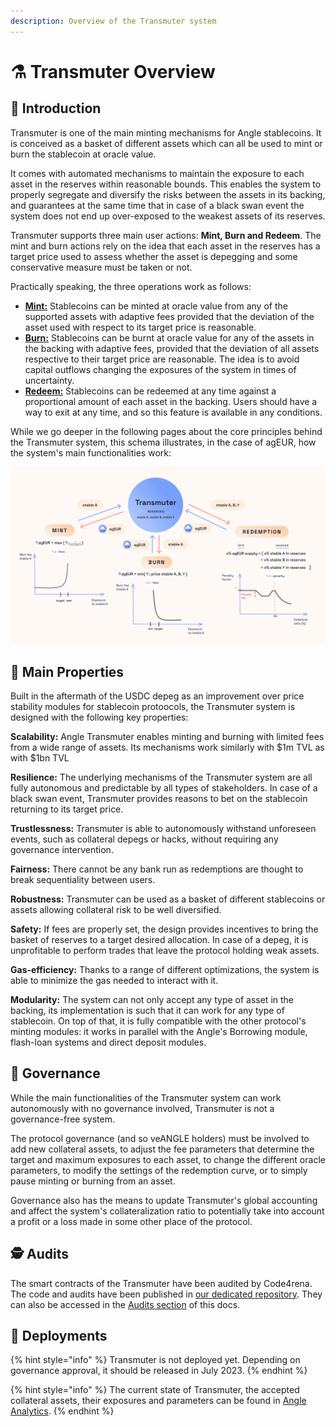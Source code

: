 ```yaml
---
description: Overview of the Transmuter system
---
```


# ⚗️ Transmuter Overview

## 🔭 Introduction

Transmuter is one of the main minting mechanisms for Angle stablecoins. It is conceived as a basket of different assets which can all be used to mint or burn the stablecoin at oracle value.

It comes with automated mechanisms to maintain the exposure to each asset in the reserves within reasonable bounds. This enables the system to properly segregate and diversify the risks between the assets in its backing, and guarantees at the same time that in case of a black swan event the system does not end up over-exposed to the weakest assets of its reserves.

Transmuter supports three main user actions: **Mint, Burn and Redeem**. The mint and burn actions rely on the idea that each asset in the reserves has a target price used to assess whether the asset is depegging and some conservative measure must be taken or not.

Practically speaking, the three operations work as follows:

- [**Mint:**](./mintBurn.md) Stablecoins can be minted at oracle value from any of the supported assets with adaptive fees provided that the deviation of the asset used with respect to its target price is reasonable.
- [**Burn:**](./mintBurn.md) Stablecoins can be burnt at oracle value for any of the assets in the backing with adaptive fees, provided that the deviation of all assets respective to their target price are reasonable. The idea is to avoid capital outflows changing the exposures of the system in times of uncertainty.
- [**Redeem:**](./redeem.md) Stablecoins can be redeemed at any time against a proportional amount of each asset in the backing. Users should have a way to exit at any time, and so this feature is available in any conditions.

While we go deeper in the following pages about the core principles behind the Transmuter system, this schema illustrates, in the case of agEUR, how the system's main functionalities work:

![Transmuter Global Mechanism for agEUR](../.gitbook/assets/docs-Transmuter-global-mechanism.jpg)

## 🏦 Main Properties

Built in the aftermath of the USDC depeg as an improvement over price stability modules for stablecoin protoocols, the Transmuter system is designed with the following key properties:

**Scalability:** Angle Transmuter enables minting and burning with limited fees from a wide range of assets. Its mechanisms work similarly with $1m TVL as with $1bn TVL

**Resilience:** The underlying mechanisms of the Transmuter system are all fully autonomous and predictable by all types of stakeholders. In case of a black swan event, Transmuter provides reasons to bet on the stablecoin returning to its target price.

**Trustlessness:** Transmuter is able to autonomously withstand unforeseen events, such as collateral depegs or hacks, without
requiring any governance intervention.

**Fairness:** There cannot be any bank run as redemptions are thought to break sequentiality between users.

**Robustness:** Transmuter can be used as a basket of different stablecoins or assets allowing collateral risk to be well diversified.

**Safety:** If fees are properly set, the design provides incentives to bring the basket of reserves to a target desired allocation. In case of a depeg, it is unprofitable to perform trades that leave the protocol holding weak assets.

**Gas-efficiency:** Thanks to a range of different optimizations, the system is able to minimize the gas needed to interact with it.

**Modularity:** The system can not only accept any type of asset in the backing, its implementation is such that it can work for any type of stablecoin. On top of that, it is fully compatible with the other protocol's minting modules: it works in parallel with the Angle's Borrowing module, flash-loan systems and direct deposit modules.

## 🤝 Governance

While the main functionalities of the Transmuter system can work autonomously with no governance involved, Transmuter is not a governance-free system.

The protocol governance (and so veANGLE holders) must be involved to add new collateral assets, to adjust the fee parameters that determine the target and maximum exposures to each asset, to change the different oracle parameters, to modify the settings of the redemption curve, or to simply pause minting or burning from an asset.

Governance also has the means to update Transmuter's global accounting and affect the system's collateralization ratio to potentially take into account a profit or a loss made in some other place of the protocol.

## 🕵️ Audits

The smart contracts of the Transmuter have been audited by Code4rena. The code and audits have been published in [our dedicated repository](https://github.com/AngleProtocol/angle-transmuter). They can also be accessed in the [Audits section](../resources/audits/) of this docs.

## 📇 Deployments

{% hint style="info" %}
Transmuter is not deployed yet. Depending on governance approval, it should be released in July 2023.
{% endhint %}

{% hint style="info" %}
The current state of Transmuter, the accepted collateral assets, their exposures and parameters can be found in [Angle Analytics](https://analytics.angle.money).
{% endhint %}
